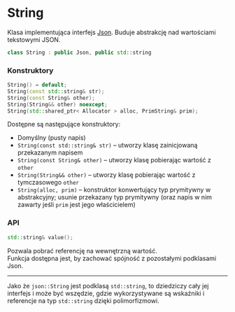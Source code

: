 # String

Klasa implementująca interfejs [Json](./Json.md).
Buduje abstrakcję nad wartościami tekstowymi JSON.

```cpp
class String : public Json, public std::string
```

### Konstruktory

```cpp
String() = default;  
String(const std::string& str);  
String(const String& other);  
String(String&& other) noexcept;  
String(std::shared_ptr< Allocator > alloc, PrimString& prim);
```

Dostępne są następujące konstruktory:

- Domyślny (pusty napis)
- `String(const std::string& str)` – utworzy klasę zainicjowaną przekazanym napisem
- `String(const String& other)` – utworzy klasę pobierając wartość z `other`
- `String(String&& other)` – utworzy klasę pobierając wartość z tymczasowego `other`
- `String(alloc, prim)` – konstruktor konwertujący typ prymitywny w abstrakcyjny; usunie przekazany typ prymitywny (oraz napis w nim zawarty jeśli `prim` jest jego właścicielem)

### API

```cpp
std::string& value();
```

Pozwala pobrać referencję na wewnętrzną wartość.  
Funkcja dostępna jest, by zachować spójność z pozostałymi podklasami Json.

---

Jako że `json::String` jest podklasą `std::string`, to dziedziczy cały jej interfejs i może być wszędzie, gdzie wykorzystywane są wskaźniki i referencje na typ `std::string` dzięki polimorfizmowi.